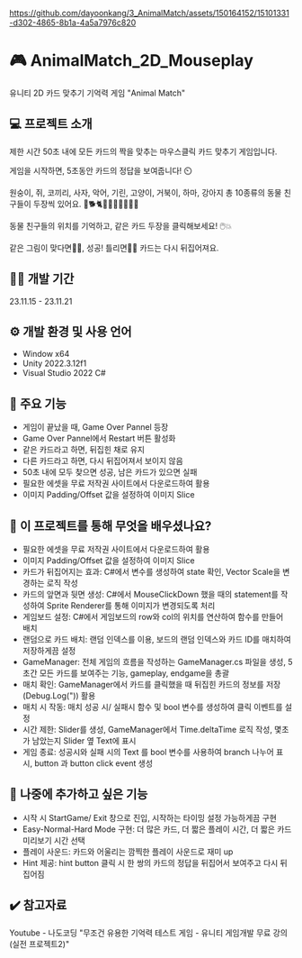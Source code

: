 https://github.com/dayoonkang/3_AnimalMatch/assets/150164152/15101331-d302-4865-8b1a-4a5a7976c820

# 🎮 AnimalMatch_2D_Mouseplay
유니티 2D 카드 맞추기 기억력 게임 "Animal Match"

## 💻 프로젝트 소개
제한 시간 50초 내에 모든 카드의 짝을 맞추는 마우스클릭 카드 맞추기 게임입니다.

게임을 시작하면, 5초동안 카드의 정답을 보여줍니다! ⏲️

원숭이, 쥐, 코끼리, 사자, 악어, 기린, 고양이, 거북이, 하마, 강아지 총 10종류의 동물 친구들이 두장씩 있어요. 🦛🐕🐈🦒🐢🐁🐒🦁🐘🐊

동물 친구들의 위치를 기억하고, 같은 카드 두장을 클릭해보세요! 🖱️💥

같은 그림이 맞다면🙆‍♂️, 성공! 틀리면🙅‍♂️ 카드는 다시 뒤집어져요. 


## 🏃‍♀️ 개발 기간
23.11.15 - 23.11.21

## ⚙️ 개발 환경 및 사용 언어
- Window x64
- Unity 2022.3.12f1
- Visual Studio 2022 C#

## 🌟 주요 기능
- 게임이 끝났을 때, Game Over Pannel 등장
- Game Over Pannel에서 Restart 버튼 활성화
- 같은 카드라고 하면, 뒤집힌 채로 유지
- 다른 카드라고 하면, 다시 뒤집어져서 보이지 않음
- 50초 내에 모두 찾으면 성공, 남은 카드가 있으면 실패
- 필요한 에셋을 무료 저작권 사이트에서 다운로드하여 활용
- 이미지 Padding/Offset 값을 설정하여 이미지 Slice

## 💪 이 프로젝트를 통해 무엇을 배우셨나요?
- 필요한 에셋을 무료 저작권 사이트에서 다운로드하여 활용
- 이미지 Padding/Offset 값을 설정하여 이미지 Slice
- 카드가 뒤집어지는 효과: C#에서 변수를 생성하여 state 확인, Vector Scale을 변경하는 로직 작성
- 카드의 앞면과 뒷면 생성: C#에서 MouseClickDown 했을 때의 statement를 작성하여 Sprite Renderer를 통해 이미지가 변경되도록 처리
- 게임보드 설정: C#에서 게임보드의 row와 col의 위치를 연산하여 함수를 만들어 배치
- 랜덤으로 카드 배치: 랜덤 인덱스를 이용, 보드의 랜덤 인덱스와 카드 ID를 매치하여 저장하게끔 설정
- GameManager: 전체 게임의 흐름을 작성하는 GameManager.cs 파일을 생성, 5초간 모든 카드를 보여주는 기능, gameplay, endgame을 총괄
- 매치 확인: GameManager에서 카드를 클릭했을 때 뒤집힌 카드의 정보를 저장 (Debug.Log(")) 활용
- 매치 시 작동: 매치 성공 시/ 실패시 함수 및 bool 변수를 생성하여 클릭 이벤트를 설정
- 시간 제한: Slider를 생성, GameManager에서 Time.deltaTime 로직 작성, 몇초가 남았는지 Slider 옆 Text에 표시
- 게임 종료: 성공시와 실패 시의 Text 를 bool 변수를 사용하여 branch 나누어 표시, button 과 button click event 생성

## 💭 나중에 추가하고 싶은 기능
- 시작 시 StartGame/ Exit 창으로 진입, 시작하는 타이밍 설정 가능하게끔 구현
- Easy-Normal-Hard Mode 구현: 더 많은 카드, 더 짧은 플레이 시간, 더 짧은 카드 미리보기 시간 선택
- 플레이 사운드: 카드와 어울리는 깜찍한 플레이 사운드로 재미 up
- Hint 제공: hint button 클릭 시 한 쌍의 카드의 정답을 뒤집어서 보여주고 다시 뒤집어짐

## ✔️ 참고자료
Youtube - 나도코딩 "무조건 유용한 기억력 테스트 게임 - 유니티 게임개발 무료 강의 (실전 프로젝트2)"
